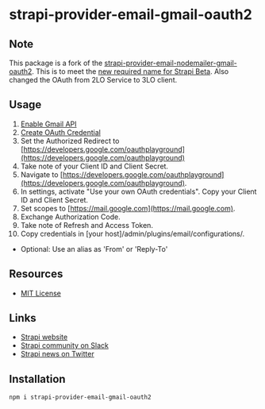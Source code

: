 # strapi-provider-email-gmail-oauth2

## Note
This package is a fork of the [strapi-provider-email-nodemailer-gmail-oauth2](https://www.npmjs.com/package/strapi-email-nodemailer-gmail-oauth2). This is to meet the [new required name for Strapi Beta](https://strapi.io/documentation/3.0.0-alpha.x/guides/email.html#usage). Also changed the OAuth from 2LO Service to 3LO client.

## Usage

1) [Enable Gmail API](https://console.developers.google.com/apis/library/gmail.googleapis.com)
2) [Create OAuth Credential](https://console.developers.google.com/apis/credentials)
3) Set the Authorized Redirect to [https://developers.google.com/oauthplayground](https://developers.google.com/oauthplayground)
4) Take note of your Client ID and Client Secret.
4) Navigate to [https://developers.google.com/oauthplayground](https://developers.google.com/oauthplayground). 
5) In settings, activate "Use your own OAuth credentials". Copy your Client ID and Client Secret.
6) Set scopes to [https://mail.google.com](https://mail.google.com).
7) Exchange Authorization Code.
8) Take note of Refresh and Access Token.
9) Copy credentials in [your host]/admin/plugins/email/configurations/.

- Optional: Use an alias as 'From' or 'Reply-To'

## Resources

- [MIT License](LICENSE.md)

## Links

- [Strapi website](http://strapi.io/)
- [Strapi community on Slack](http://slack.strapi.io)
- [Strapi news on Twitter](https://twitter.com/strapijs)

## Installation

```bash
npm i strapi-provider-email-gmail-oauth2
```
